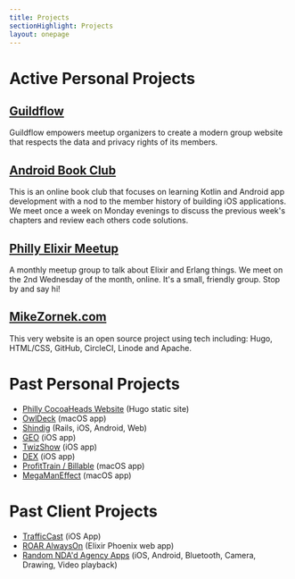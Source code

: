 ```yaml
---
title: Projects
sectionHighlight: Projects
layout: onepage
---
```


# Active Personal Projects

## [Guildflow](/projects/guildflow/) 

Guildflow empowers meetup organizers to create a modern group website that respects the data and privacy rights of its members.

## [Android Book Club](https://androidbookclub.guildflow.com/) 

This is an online book club that focuses on learning Kotlin and Android app development with a nod to the member history of building iOS applications. We meet once a week on Monday evenings to discuss the previous week's chapters and review each others code solutions. 

## [Philly Elixir Meetup](https://www.meetup.com/Philly-Elixir-Meetup/)

A monthly meetup group to talk about Elixir and Erlang things. We meet on the 2nd Wednesday of the month, online. It's a small, friendly group. Stop by and say hi!

## [MikeZornek.com](/projects/mikezornek-site/) 

This very website is an open source project using tech including: Hugo, HTML/CSS, GitHub, CircleCI, Linode and Apache.

# Past Personal Projects

* [Philly CocoaHeads Website](/projects/philly-cocoaheads/) (Hugo static site)
* [OwlDeck](/projects/owldeck/) (macOS app)
* [Shindig](/projects/shindig/) (Rails, iOS, Android, Web)
* [GEO](/projects/geo/) (iOS app)
* [TwizShow](/projects/twizshow/) (iOS app)
* [DEX](/projects/dex/) (iOS app)
* [ProfitTrain / Billable](/projects/profittrain/) (macOS app)
* [MegaManEffect](/projects/megamaneffect/) (macOS app)

# Past Client Projects

* [TrafficCast](/projects/trafficcast/) (iOS App)
* [ROAR AlwaysOn](/projects/roar/) (Elixir Phoenix web app)
* [Random NDA'd Agency Apps](/projects/agency/) (iOS, Android, Bluetooth, Camera, Drawing, Video playback)
